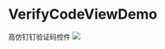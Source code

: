 # VerifyCodeViewDemo
高仿钉钉验证码控件
[![](https://jitpack.io/v/s1h/VerifyCodeViewDemo.svg)](https://jitpack.io/#s1h/VerifyCodeViewDemo)

